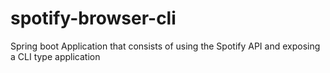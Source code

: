 # spotify-browser-cli
Spring boot Application that consists of using the Spotify API and exposing a CLI type application
